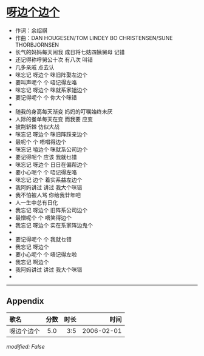 # [呀边个边个](https://music.163.com/song?id=66099)

* 作词：余绍祺
* 作曲：DAN HOUGESEN/TOM LINDEY BO CHRISTENSEN/SUNE THORBJORNSEN
* 长气的妈妈每天闹我 成日将七姑四姨舅母 记错
* 还记得称呼舅公十次 有八次 叫错
* 几多亲戚 点去认
* 咪忘记 呀边个 咪旧阵娶左边个
* 要叫声呢个 个 唔记得左咯
* 咪忘记 呀边个 咪就系家姐边个
* 要记得呢个 个 你大个咪错
* 
* 随我的身高每天渐变 妈妈的叮嘱始终未厌
* 人际的餐单每天在变 而我要 应变
* 披荆斩棘 仿似大战
* 咪忘记 呀边个 咪旧阵踩亲边个
* 最呢个 个 唔唱得边个
* 咪忘记 嗌边个 咪就系公司边个
* 要记得呢个 应该 我就乜错
* 咪忘记 呀边个 日日在偏帮边个
* 要小心呢个 个 唔记得左咯
* 咪忘记 边个 着实系益左边个
* 我阿妈讲过 讲过 我大个咪错
* 我不怕被人骂 你给我廿年吧
* 人一生中总有日化
* 我忘记 呀边个 旧阵系公司边个
* 最憎呢个 个 唔笑得边个
* 我忘记 呀边个 实在系家阵边鬼个
* 
* 要记得呢个 个 我就乜错
* 我忘记 呀边个
* 要小心呢个 个 唔记得左啦
* 我忘记 啊边个
* 我阿妈讲过 讲过 我大个咪错
* 


---

## Appendix

|歌名|分数|时长|时间|
|:---|:---:|---:|---:|
|呀边个边个|5.0|3:5|2006-02-01

*modified: False*